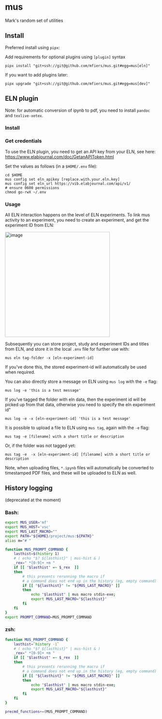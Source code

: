 # mus
Mark's random set of utilities

## Install

Preferred install using `pipx`:

Add requirements for optional plugins using `[plugin]` syntax

```
pipx install "git+ssh://git@github.com/mfiers/mus.git#egg=mus[eln]"
```

If you want to add plugins later:

```
pipx upgrade "git+ssh://git@github.com/mfiers/mus.git#egg=mus[dev]"
```

## ELN plugin

Note: for automatic conversion of ipynb to pdf, you need to install `pandoc` and `texlive-xetex`.

### Install

### Get credentials

To use the ELN plugin, you need to get an API key from your ELN, see here: https://www.elabjournal.com/doc/GetanAPIToken.html

Set the values as follows (in a `$HOME/.env` file):

```
cd $HOME
mus config set eln_apikey [replace.with.your.eln.key]
mus config set eln_url https://vib.elabjournal.com/api/v1/
# ensure 0600 permissions
chmod go-rwX ~/.env
```

### Usage

All ELN interaction happens on the level of ELN experiments. To link mus activity to an experiment, you need to create an experiment, and get the experiment ID from ELN:

<img width="346" alt="image" src="https://github.com/user-attachments/assets/c46887f0-3d8e-469e-bd12-af97c8b5c27b">

Subsequently you can store project, study and experiment IDs and titles from ELN, and store it in the local `.env` file for further use with:

```
mus eln tag-folder -x [eln-experiment-id]
```

If you've done this, the stored experiment-id will automatically be used when required.

You can also directly store a message on ELN using `mus log` with the `-e` flag:

```
mus log -e 'this is a test message'
```

If you've tagged the folder with eln data, then the experiment id will be picked up from that data, otherwise you need to specify the eln experiment id"

```
mus log -e -x [eln-experiment-id] 'this is a test message'
```

It is possible to upload a file to ELN using `mus tag`, again with the `-e` flag:

```
mus tag -e [filename] with a short title or description
```

Or, if the folder was not tagged yet:


```
mus tag -e  -x [eln-experiment-id] [filename] with a short title or description
```

Note, when uploading files, `*.ipynb` files will automatically be converted to timestamped PDF files, and these will be uploaded to ELN as well.


## History logging

(deprecated at the moment)

### Bash:

```bash
export MUS_USER='mf'
export MUS_HOST='vsc'
export MUS_LAST_MACRO=""
export PATH="${HOME}/project/mus:${PATH}"
alias m="# "

function MUS_PROMPT_COMMAND {
    lasthist=$(history 1)
    # ( echo "$? ${lasthist}" | mus-hist & )
    _rex=" *[0-9]+ +m "
    if [[ "$lasthist" =~ $_rex  ]]
	then
        # this prevents rerunning the macro if
        # a command does not end up in the history (eg, empty command)
        if [[ "${lasthist}" != "${MUS_LAST_MACRO}" ]]
        then
            echo "$lasthist" | mus macro stdin-exe;
            export MUS_LAST_MACRO="${lasthist}"
        fi
    fi
}
export PROMPT_COMMAND=MUS_PROMPT_COMMAND
```

### zsh:

```zsh
function MUS_PROMPT_COMMAND {
    lasthist=`history -1`
    # ( echo "$? ${lasthist}" | mus-hist & )
    _rex=" *[0-9]+ +m "
    if [[ "$lasthist" =~ $_rex  ]]
	then
        # this prevents rerunning the macro if
        # a command does not end up in the history (eg, empty command)
        if [[ "${lasthist}" != "${MUS_LAST_MACRO}" ]]
        then
            echo "$lasthist" | mus macro stdin-exe;
            export MUS_LAST_MACRO="${lasthist}"
        fi
    fi
}

precmd_functions+=(MUS_PROMPT_COMMAND)
```
